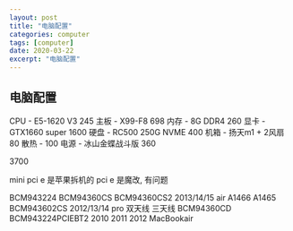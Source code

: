 ```yaml
---
layout: post
title: "电脑配置"
categories: computer
tags: [computer]
date: 2020-03-22
excerpt: "电脑配置"
---
```


## 电脑配置
CPU - E5-1620 V3     245
主板 - X99-F8        698
内存 - 8G DDR4       260
显卡 - GTX1660 super 1600
硬盘 - RC500 250G NVME 400
机箱 - 扬天m1 + 2风扇 80
散热 -               100
电源 - 冰山金蝶战斗版 360

3700

mini pci e 是苹果拆机的
pci e 是魔改, 有问题

BCM943224
BCM94360CS
BCM94360CS2 2013/14/15 air A1466 A1465
BCM943602CS 2012/13/14 pro 双天线  三天线 
BCM94360CD 
BCM943224PCIEBT2  2010 2011 2012 MacBookair
